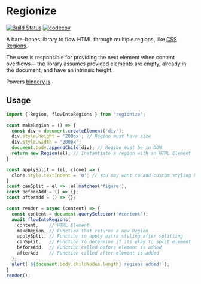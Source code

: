 # Regionize

[![Build Status](https://travis-ci.org/evnbr/regionize.svg?branch=master)](https://travis-ci.org/evnbr/regionize)
[![codecov](https://codecov.io/gh/evnbr/regionize/branch/master/graph/badge.svg)](https://codecov.io/gh/evnbr/regionize)

A bare-bones library to flow HTML through multiple regions,
like [CSS Regions](http://alistapart.com/blog/post/css-regions-considered-harmful).

The user is responsible for providing the next element when content
overflows— the library assumes provided elements are empty, already in the document, and
have an intrinsic height.

Powers [bindery.js](https://evanbrooks.info/bindery/).

## Usage

```js
import { Region, flowIntoRegions } from 'regionize';

const makeRegion = () => {
  const div = document.createElement('div');
  div.style.height = '200px'; // Region must have size
  div.style.width = '200px';
  document.body.appendChild(div); // Region must be in DOM
  return new Region(el); // Instantiate a region with an HTML Element
}

const applySplit = (el, clone) => {
  clone.style.textIndent = '0'; // You may want to add custom styling here
}
const canSplit = el => !el.matches('figure'),
const beforeAdd = () => {};
const afterAdd = () => {};

const render = async (content) => {
  const content = document.querySelector('#content');
  await flowIntoRegions(
    content,    // HTML Element
    makeRegion, // Function that returns a new Region
    applySplit, // Function to apply extra styling after splitting
    canSplit,   // Function to determine if its okay to split element
    beforeAdd,  // Function called before element is added
    afterAdd    // Function called after element is added
  );
  alert(`${document.body.childNodes.length} regions added!`);
}
render();
```
